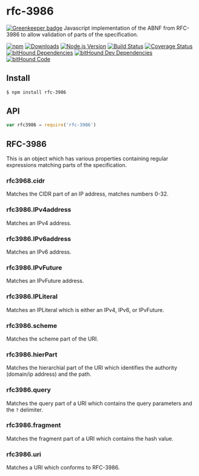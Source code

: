 # rfc-3986

[![Greenkeeper badge](https://badges.greenkeeper.io/DavidTPate/rfc-3986.svg)](https://greenkeeper.io/)
Javascript implementation of the ABNF from RFC-3986 to allow validation of parts of the specification.

[![npm](https://img.shields.io/npm/v/rfc-3986.svg)](https://www.npmjs.com/package/rfc-3986)
[![Downloads](https://img.shields.io/npm/dm/rfc-3986.svg)](https://www.npmjs.com/package/rfc-3986)
[![Node.js Version](https://img.shields.io/node/v/rfc-3986.svg)](https://www.npmjs.com/package/rfc-3986)
[![Build Status](https://travis-ci.org/DavidTPate/rfc-3986.svg?branch=master)](https://travis-ci.org/DavidTPate/rfc-3986)
[![Coverage Status](https://coveralls.io/repos/github/DavidTPate/rfc-3986/badge.svg?branch=master)](https://coveralls.io/github/DavidTPate/rfc-3986?branch=master)
[![bitHound Dependencies](https://www.bithound.io/github/DavidTPate/rfc-3986/badges/dependencies.svg)](https://www.bithound.io/github/DavidTPate/rfc-3986/master/dependencies/npm)
[![bitHound Dev Dependencies](https://www.bithound.io/github/DavidTPate/rfc-3986/badges/devDependencies.svg)](https://www.bithound.io/github/DavidTPate/rfc-3986/master/dependencies/npm)
[![bitHound Code](https://www.bithound.io/github/DavidTPate/rfc-3986/badges/code.svg)](https://www.bithound.io/github/DavidTPate/rfc-3986)

## Install

```bash
$ npm install rfc-3986
```

## API

```js
var rfc3986 = require('rfc-3986')
```

## RFC-3986
This is an object which has various properties containing regular expressions matching parts of the specification.

### rfc3968.cidr
Matches the CIDR part of an IP address, matches numbers 0-32.

### rfc3986.IPv4address
Matches an IPv4 address.

### rfc3986.IPv6address
Matches an IPv6 address.

### rfc3986.IPvFuture
Matches an IPvFuture address.

### rfc3986.IPLiteral
Matches an IPLiteral which is either an IPv4, IPv6, or IPvFuture.

### rfc3986.scheme
Matches the scheme part of the URI.

### rfc3986.hierPart
Matches the hierarchial part of the URI which identifies the authority (domain/ip address) and the path.

### rfc3986.query
Matches the query part of a URI which contains the query parameters and the `?` delimiter.

### rfc3986.fragment
Matches the fragment part of a URI which contains the hash value.

### rfc3986.uri
Matches a URI which conforms to RFC-3986.